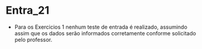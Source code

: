 # Entra_21

- Para os Exercicios 1 nenhum teste de entrada é realizado, assumindo assim que os dados serão informados corretamente conforme solicitado pelo professor.
